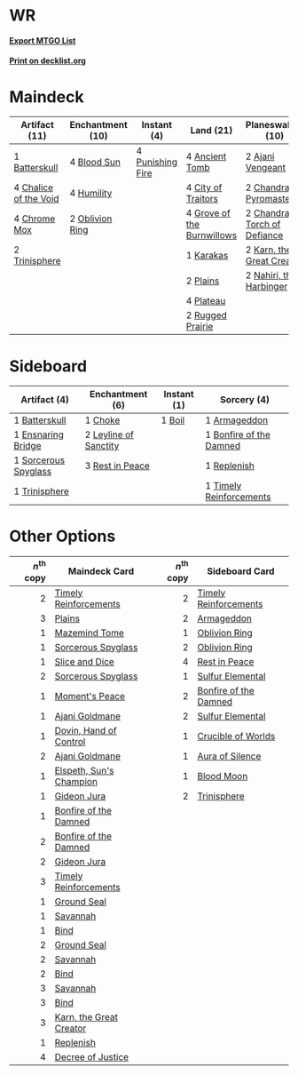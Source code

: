 # WR

#### [Export MTGO List](../collection/WR/WR.txt)
#### [Print on decklist.org](http://decklist.org/?deckmain=2%09Ajani%20Vengeant%0A4%09Ancient%20Tomb%0A1%09Batterskull%0A4%09Blood%20Sun%0A4%09Chalice%20of%20the%20Void%0A2%09Chandra,%20Pyromaster%0A2%09Chandra,%20Torch%20of%20Defiance%0A4%09Chrome%20Mox%0A4%09City%20of%20Traitors%0A3%09Decree%20of%20Justice%0A4%09Grove%20of%20the%20Burnwillows%0A4%09Humility%0A1%09Karakas%0A2%09Karn,%20the%20Great%20Creator%0A2%09Nahiri,%20the%20Harbinger%0A2%09Oblivion%20Ring%0A2%09Plains%0A4%09Plateau%0A4%09Punishing%20Fire%0A2%09Rugged%20Prairie%0A1%09Timely%20Reinforcements%0A2%09Trinisphere&deckside=1%09Armageddon%0A1%09Batterskull%0A1%09Boil%0A1%09Bonfire%20of%20the%20Damned%0A1%09Choke%0A1%09Ensnaring%20Bridge%0A2%09Leyline%20of%20Sanctity%0A1%09Replenish%0A3%09Rest%20in%20Peace%0A1%09Sorcerous%20Spyglass%0A1%09Timely%20Reinforcements%0A1%09Trinisphere)
# Maindeck

|                                         Artifact (11)                                          |                                     Enchantment (10)                                     |                                        Instant (4)                                        |                                              Land (21)                                              |                                           Planeswalker (10)                                           |                                           Sorcery (4)                                            |
|------------------------------------------------------------------------------------------------|------------------------------------------------------------------------------------------|-------------------------------------------------------------------------------------------|-----------------------------------------------------------------------------------------------------|-------------------------------------------------------------------------------------------------------|--------------------------------------------------------------------------------------------------|
|1 [Batterskull](http://gatherer.wizards.com/Pages/Card/Details.aspx?multiverseid=233055)        |4 [Blood Sun](http://gatherer.wizards.com/Pages/Card/Details.aspx?multiverseid=439749)    |4 [Punishing Fire](http://gatherer.wizards.com/Pages/Card/Details.aspx?multiverseid=247550)|4 [Ancient Tomb](http://gatherer.wizards.com/Pages/Card/Details.aspx?multiverseid=409567)            |2 [Ajani Vengeant](http://gatherer.wizards.com/Pages/Card/Details.aspx?multiverseid=174852)            |3 [Decree of Justice](http://gatherer.wizards.com/Pages/Card/Details.aspx?multiverseid=442000)    |
|4 [Chalice of the Void](http://gatherer.wizards.com/Pages/Card/Details.aspx?multiverseid=442211)|4 [Humility](http://gatherer.wizards.com/Pages/Card/Details.aspx?multiverseid=4881)       |                                                                                           |4 [City of Traitors](http://gatherer.wizards.com/Pages/Card/Details.aspx?multiverseid=6168)          |2 [Chandra, Pyromaster](http://gatherer.wizards.com/Pages/Card/Details.aspx?multiverseid=430581)       |1 [Timely Reinforcements](http://gatherer.wizards.com/Pages/Card/Details.aspx?multiverseid=220074)|
|4 [Chrome Mox](http://gatherer.wizards.com/Pages/Card/Details.aspx?multiverseid=413761)         |2 [Oblivion Ring](http://gatherer.wizards.com/Pages/Card/Details.aspx?multiverseid=174909)|                                                                                           |4 [Grove of the Burnwillows](http://gatherer.wizards.com/Pages/Card/Details.aspx?multiverseid=130595)|2 [Chandra, Torch of Defiance](http://gatherer.wizards.com/Pages/Card/Details.aspx?multiverseid=417683)|                                                                                                  |
|2 [Trinisphere](http://gatherer.wizards.com/Pages/Card/Details.aspx?multiverseid=43545)         |                                                                                          |                                                                                           |1 [Karakas](http://gatherer.wizards.com/Pages/Card/Details.aspx?multiverseid=413782)                 |2 [Karn, the Great Creator](http://gatherer.wizards.com/Pages/Card/Details.aspx?multiverseid=460928)   |                                                                                                  |
|                                                                                                |                                                                                          |                                                                                           |2 [Plains](http://gatherer.wizards.com/Pages/Card/Details.aspx?multiverseid=439856)                  |2 [Nahiri, the Harbinger](http://gatherer.wizards.com/Pages/Card/Details.aspx?multiverseid=463948)     |                                                                                                  |
|                                                                                                |                                                                                          |                                                                                           |4 [Plateau](http://gatherer.wizards.com/Pages/Card/Details.aspx?multiverseid=880)                    |                                                                                                       |                                                                                                  |
|                                                                                                |                                                                                          |                                                                                           |2 [Rugged Prairie](http://gatherer.wizards.com/Pages/Card/Details.aspx?multiverseid=442236)          |                                                                                                       |                                                                                                  |


# Sideboard

|                                         Artifact (4)                                          |                                        Enchantment (6)                                         |                                  Instant (1)                                   |                                           Sorcery (4)                                            |
|-----------------------------------------------------------------------------------------------|------------------------------------------------------------------------------------------------|--------------------------------------------------------------------------------|--------------------------------------------------------------------------------------------------|
|1 [Batterskull](http://gatherer.wizards.com/Pages/Card/Details.aspx?multiverseid=233055)       |1 [Choke](http://gatherer.wizards.com/Pages/Card/Details.aspx?multiverseid=45431)               |1 [Boil](http://gatherer.wizards.com/Pages/Card/Details.aspx?multiverseid=14630)|1 [Armageddon](http://gatherer.wizards.com/Pages/Card/Details.aspx?multiverseid=830)              |
|1 [Ensnaring Bridge](http://gatherer.wizards.com/Pages/Card/Details.aspx?multiverseid=15866)   |2 [Leyline of Sanctity](http://gatherer.wizards.com/Pages/Card/Details.aspx?multiverseid=204993)|                                                                                |1 [Bonfire of the Damned](http://gatherer.wizards.com/Pages/Card/Details.aspx?multiverseid=271095)|
|1 [Sorcerous Spyglass](http://gatherer.wizards.com/Pages/Card/Details.aspx?multiverseid=435407)|3 [Rest in Peace](http://gatherer.wizards.com/Pages/Card/Details.aspx?multiverseid=442021)      |                                                                                |1 [Replenish](http://gatherer.wizards.com/Pages/Card/Details.aspx?multiverseid=15143)             |
|1 [Trinisphere](http://gatherer.wizards.com/Pages/Card/Details.aspx?multiverseid=43545)        |                                                                                                |                                                                                |1 [Timely Reinforcements](http://gatherer.wizards.com/Pages/Card/Details.aspx?multiverseid=220074)|


# Other Options

|*n*<sup>th</sup> copy|                                          Maindeck Card                                           |*n*<sup>th</sup> copy|                                         Sideboard Card                                         |
|--------------------:|--------------------------------------------------------------------------------------------------|--------------------:|------------------------------------------------------------------------------------------------|
|                    2|[Timely Reinforcements](http://gatherer.wizards.com/Pages/Card/Details.aspx?multiverseid=220074)  |                    2|[Timely Reinforcements](http://gatherer.wizards.com/Pages/Card/Details.aspx?multiverseid=220074)|
|                    3|[Plains](http://gatherer.wizards.com/Pages/Card/Details.aspx?multiverseid=439856)                 |                    2|[Armageddon](http://gatherer.wizards.com/Pages/Card/Details.aspx?multiverseid=830)              |
|                    1|[Mazemind Tome](http://gatherer.wizards.com/Pages/Card/Details.aspx?multiverseid=485555)          |                    1|[Oblivion Ring](http://gatherer.wizards.com/Pages/Card/Details.aspx?multiverseid=174909)        |
|                    1|[Sorcerous Spyglass](http://gatherer.wizards.com/Pages/Card/Details.aspx?multiverseid=435407)     |                    2|[Oblivion Ring](http://gatherer.wizards.com/Pages/Card/Details.aspx?multiverseid=174909)        |
|                    1|[Slice and Dice](http://gatherer.wizards.com/Pages/Card/Details.aspx?multiverseid=376504)         |                    4|[Rest in Peace](http://gatherer.wizards.com/Pages/Card/Details.aspx?multiverseid=442021)        |
|                    2|[Sorcerous Spyglass](http://gatherer.wizards.com/Pages/Card/Details.aspx?multiverseid=435407)     |                    1|[Sulfur Elemental](http://gatherer.wizards.com/Pages/Card/Details.aspx?multiverseid=122416)     |
|                    1|[Moment's Peace](http://gatherer.wizards.com/Pages/Card/Details.aspx?multiverseid=31811)          |                    2|[Bonfire of the Damned](http://gatherer.wizards.com/Pages/Card/Details.aspx?multiverseid=271095)|
|                    1|[Ajani Goldmane](http://gatherer.wizards.com/Pages/Card/Details.aspx?multiverseid=140233)         |                    2|[Sulfur Elemental](http://gatherer.wizards.com/Pages/Card/Details.aspx?multiverseid=122416)     |
|                    1|[Dovin, Hand of Control](http://gatherer.wizards.com/Pages/Card/Details.aspx?multiverseid=461156) |                    1|[Crucible of Worlds](http://gatherer.wizards.com/Pages/Card/Details.aspx?multiverseid=129480)   |
|                    2|[Ajani Goldmane](http://gatherer.wizards.com/Pages/Card/Details.aspx?multiverseid=140233)         |                    1|[Aura of Silence](http://gatherer.wizards.com/Pages/Card/Details.aspx?multiverseid=132127)      |
|                    1|[Elspeth, Sun's Champion](http://gatherer.wizards.com/Pages/Card/Details.aspx?multiverseid=394361)|                    1|[Blood Moon](http://gatherer.wizards.com/Pages/Card/Details.aspx?multiverseid=45386)            |
|                    1|[Gideon Jura](http://gatherer.wizards.com/Pages/Card/Details.aspx?multiverseid=430549)            |                    2|[Trinisphere](http://gatherer.wizards.com/Pages/Card/Details.aspx?multiverseid=43545)           |
|                    1|[Bonfire of the Damned](http://gatherer.wizards.com/Pages/Card/Details.aspx?multiverseid=271095)  |                     |                                                                                                |
|                    2|[Bonfire of the Damned](http://gatherer.wizards.com/Pages/Card/Details.aspx?multiverseid=271095)  |                     |                                                                                                |
|                    2|[Gideon Jura](http://gatherer.wizards.com/Pages/Card/Details.aspx?multiverseid=430549)            |                     |                                                                                                |
|                    3|[Timely Reinforcements](http://gatherer.wizards.com/Pages/Card/Details.aspx?multiverseid=220074)  |                     |                                                                                                |
|                    1|[Ground Seal](http://gatherer.wizards.com/Pages/Card/Details.aspx?multiverseid=451104)            |                     |                                                                                                |
|                    1|[Savannah](http://gatherer.wizards.com/Pages/Card/Details.aspx?multiverseid=881)                  |                     |                                                                                                |
|                    1|[Bind](http://gatherer.wizards.com/Pages/Card/Details.aspx?multiverseid=476218)                   |                     |                                                                                                |
|                    2|[Ground Seal](http://gatherer.wizards.com/Pages/Card/Details.aspx?multiverseid=451104)            |                     |                                                                                                |
|                    2|[Savannah](http://gatherer.wizards.com/Pages/Card/Details.aspx?multiverseid=881)                  |                     |                                                                                                |
|                    2|[Bind](http://gatherer.wizards.com/Pages/Card/Details.aspx?multiverseid=476218)                   |                     |                                                                                                |
|                    3|[Savannah](http://gatherer.wizards.com/Pages/Card/Details.aspx?multiverseid=881)                  |                     |                                                                                                |
|                    3|[Bind](http://gatherer.wizards.com/Pages/Card/Details.aspx?multiverseid=476218)                   |                     |                                                                                                |
|                    3|[Karn, the Great Creator](http://gatherer.wizards.com/Pages/Card/Details.aspx?multiverseid=460928)|                     |                                                                                                |
|                    1|[Replenish](http://gatherer.wizards.com/Pages/Card/Details.aspx?multiverseid=15143)               |                     |                                                                                                |
|                    4|[Decree of Justice](http://gatherer.wizards.com/Pages/Card/Details.aspx?multiverseid=442000)      |                     |                                                                                                |

